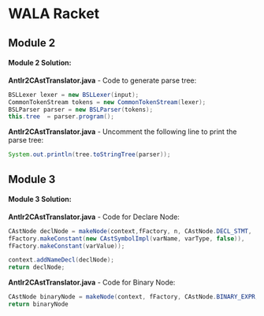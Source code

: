 # WALA Racket

## Module 2

#### Module 2 Solution:

**Antlr2CAstTranslator.java** - Code to generate parse tree:

```java
BSLLexer lexer = new BSLLexer(input);
CommonTokenStream tokens = new CommonTokenStream(lexer);
BSLParser parser = new BSLParser(tokens);
this.tree  = parser.program();
```
**Antlr2CAstTranslator.java** - Uncomment the following line to print the parse tree:
```java
System.out.println(tree.toStringTree(parser));

```
## Module 3

#### Module 3 Solution:

**Antlr2CAstTranslator.java** - Code for Declare Node:
```java
CAstNode declNode = makeNode(context,fFactory, n, CAstNode.DECL_STMT,
fFactory.makeConstant(new CAstSymbolImpl(varName, varType, false)),
fFactory.makeConstant(varValue));

context.addNameDecl(declNode);
return declNode;
```

**Antlr2CAstTranslator.java** - Code for Binary Node:
```java
CAstNode binaryNode = makeNode(context, fFactory, CAstNode.BINARY_EXPR, myOperator, visit(n.expr(0), context), visit(n.expr(1), context), n);
return binaryNode

```
